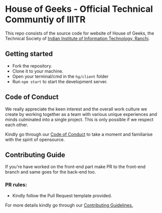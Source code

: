 # House of Geeks - Official Technical Communtiy of IIITR

This repo consists of the source code for website of House of Geeks,
the Technical Society of 
[Indian Institute of Information Technology, Ranchi](http://iiitranchi.ac.in/).

## Getting started

- Fork the repository.
- Clone it to your machine.
- Open your terminal/cmd in the `hg/client` folder
- Run `npm start` to start the development server.

## Code of Conduct

We really appreciate the keen interest and the overall work culture we create by 
working together as a team with various unique experiences and minds culminated 
into a single project. This is only possible if we respect each other.

Kindly go through our 
[Code of Conduct](CODE_OF_CONDUCT.md)
to take a moment and familiarise with the spirit of opensource.

## Contributing Guide

If you're have worked on the front-end part make PR to the front-end branch 
and same goes for the back-end too.

### PR rules:
- Kindly follow the Pull Request template provided.

For more details kindly go through our 
[Contributing Guidelines.](CONTRIBUTING.md)
